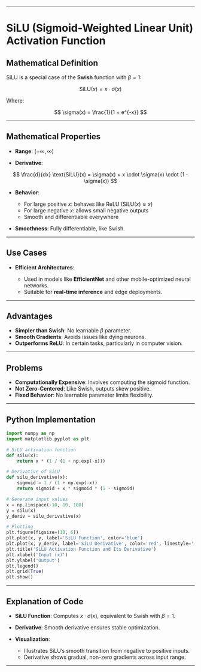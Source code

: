 
---

# SiLU (Sigmoid-Weighted Linear Unit) Activation Function

## Mathematical Definition

SiLU is a special case of the **Swish** function with $\beta = 1$:

$$
\text{SiLU}(x) = x \cdot \sigma(x)
$$

Where:

$$
\sigma(x) = \frac{1}{1 + e^{-x}}
$$

---

## Mathematical Properties

* **Range**: $(-\infty, \infty)$

* **Derivative**:

$$
\frac{d}{dx} \text{SiLU}(x) = \sigma(x) + x \cdot \sigma(x) \cdot (1 - \sigma(x))
$$

* **Behavior**:

  * For large positive $x$: behaves like ReLU ($\text{SiLU}(x) \approx x$)
  * For large negative $x$: allows small negative outputs
  * Smooth and differentiable everywhere

* **Smoothness**: Fully differentiable, like Swish.

---

## Use Cases

* **Efficient Architectures**:

  * Used in models like **EfficientNet** and other mobile-optimized neural networks.
  * Suitable for **real-time inference** and edge deployments.

---

## Advantages

* **Simpler than Swish**: No learnable $\beta$ parameter.
* **Smooth Gradients**: Avoids issues like dying neurons.
* **Outperforms ReLU**: In certain tasks, particularly in computer vision.

---

## Problems

* **Computationally Expensive**: Involves computing the sigmoid function.
* **Not Zero-Centered**: Like Swish, outputs skew positive.
* **Fixed Behavior**: No learnable parameter limits flexibility.

---

## Python Implementation

```python
import numpy as np
import matplotlib.pyplot as plt

# SiLU activation function
def silu(x):
    return x * (1 / (1 + np.exp(-x)))

# Derivative of SiLU
def silu_derivative(x):
    sigmoid = 1 / (1 + np.exp(-x))
    return sigmoid + x * sigmoid * (1 - sigmoid)

# Generate input values
x = np.linspace(-10, 10, 100)
y = silu(x)
y_deriv = silu_derivative(x)

# Plotting
plt.figure(figsize=(10, 6))
plt.plot(x, y, label='SiLU Function', color='blue')
plt.plot(x, y_deriv, label='SiLU Derivative', color='red', linestyle='--')
plt.title('SiLU Activation Function and Its Derivative')
plt.xlabel('Input (x)')
plt.ylabel('Output')
plt.legend()
plt.grid(True)
plt.show()
```

---

## Explanation of Code

* **SiLU Function**: Computes $x \cdot \sigma(x)$, equivalent to Swish with $\beta = 1$.
* **Derivative**: Smooth derivative ensures stable optimization.
* **Visualization**:

  * Illustrates SiLU’s smooth transition from negative to positive inputs.
  * Derivative shows gradual, non-zero gradients across input range.

---


